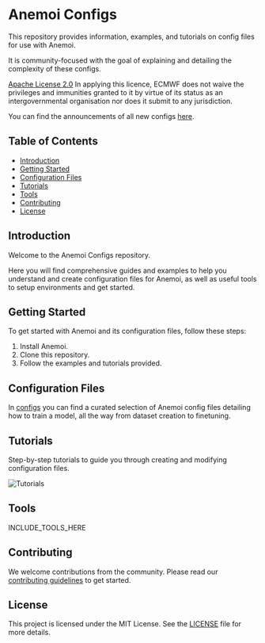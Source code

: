 # Anemoi Configs

This repository provides information, examples, and tutorials on config files for use with Anemoi.

It is community-focused with the goal of explaining and detailing the complexity of these configs.

[Apache License 2.0](LICENSE) In applying this licence, ECMWF does not waive the privileges and immunities granted to it by virtue of its status as an intergovernmental organisation nor does it submit to any jurisdiction.

You can find the announcements of all new configs [here](https://github.com/ecmwf/anemoi-configs/discussions/categories/configs).

## Table of Contents

- [Introduction](#introduction)
- [Getting Started](#getting-started)
- [Configuration Files](#configuration-files)
- [Tutorials](#tutorials)
- [Tools](#tools)
- [Contributing](#contributing)
- [License](#license)

## Introduction

Welcome to the Anemoi Configs repository.

Here you will find comprehensive guides and examples to help you understand and create configuration files for Anemoi, as well as useful tools to setup environments and get started.

## Getting Started

To get started with Anemoi and its configuration files, follow these steps:

1. Install Anemoi.
2. Clone this repository.
3. Follow the examples and tutorials provided.

## Configuration Files

In [configs](/configs) you can find a curated selection of Anemoi config files detailing
how to train a model, all the way from dataset creation to finetuning.

## Tutorials

Step-by-step tutorials to guide you through creating and modifying configuration files.

![Tutorials](tutorials/)

## Tools

INCLUDE_TOOLS_HERE

## Contributing

We welcome contributions from the community. Please read our [contributing guidelines](CONTRIBUTING.md) to get started.

## License

This project is licensed under the MIT License. See the [LICENSE](LICENSE) file for more details.
